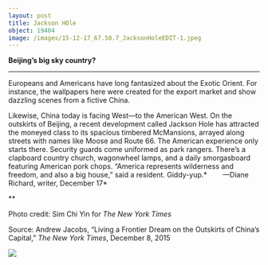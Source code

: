 ```yaml
---
layout: post
title: Jackson HOle
object: 19404
image: /images/15-12-17_67.58.7_JacksonHoleEDIT-1.jpeg
---
```

**Beijing’s big sky country?**

****

Europeans and Americans have long fantasized about the Exotic Orient. For instance, the wallpapers here were created for the export market and show dazzling scenes from a fictive China. 

Likewise, China today is facing West—to the American West. On the outskirts of Beijing, a recent development called Jackson Hole has attracted the moneyed class to its spacious timbered McMansions, arrayed along streets with names like Moose and Route 66. The American experience only starts there. Security guards come uniformed as park rangers. There’s a clapboard country church, wagonwheel lamps, and a daily smorgasboard featuring American pork chops. “America represents wilderness and freedom, and also a big house,” said a resident. Giddy-yup.*     
   —Diane Richard, writer, December 17*

**

Photo credit: Sim Chi Yin for *The New York Times*

Source: Andrew Jacobs, “Living a Frontier Dream on the Outskirts of China’s Capital,” *The New York Times*, December 8, 2015

![]({{siteurl.base}}/images/15-12-17_67.58.7_JacksonHoleEDIT-1.jpeg)
